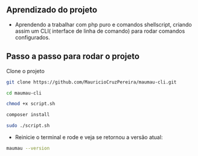 ## Aprendizado do projeto
* Aprendendo a trabalhar com php puro e comandos shellscript, criando assim um CLI( interface de linha de comando) para rodar comandos configurados.

## Passo a passo para rodar o projeto
Clone o projeto
```sh
git clone https://github.com/MauricioCruzPereira/maumau-cli.git
```
```sh
cd maumau-cli
```

```sh
chmod +x script.sh
```

```sh
composer install
```

```sh
sudo ./script.sh
```

* Reinicie o terminal e rode e veja se retornou a versão atual:
```sh
maumau --version
```
